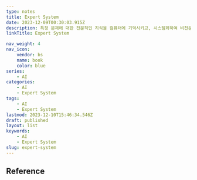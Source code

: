 ```yaml
---
type: notes
title: Expert System
date: 2023-12-09T00:30:03.915Z
description: 특정 문제에 대한 전문적인 지식을 컴퓨터에 기억시키고, 시스템화하여 비전문가도 전문지식을 활용할 수 있도록 하는 시스템
linkTitle: Expert System

nav_weight: 4
nav_icon:
    vendor: bs
    name: book
    color: blue
series:
    - AI
categories:
    - AI
    - Expert System
tags:
    - AI
    - Expert System
lastmod: 2023-12-10T15:46:34.546Z
draft: published
layout: list
keywords:
    - AI
    - Expert System
slug: expert-system
---
```


## Reference
